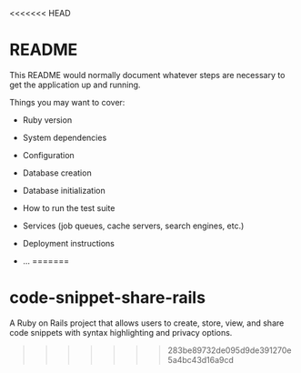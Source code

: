 <<<<<<< HEAD
# README

This README would normally document whatever steps are necessary to get the
application up and running.

Things you may want to cover:

* Ruby version

* System dependencies

* Configuration

* Database creation

* Database initialization

* How to run the test suite

* Services (job queues, cache servers, search engines, etc.)

* Deployment instructions

* ...
=======
# code-snippet-share-rails
A Ruby on Rails project that allows users to create, store, view, and share code snippets with syntax highlighting and privacy options.
>>>>>>> 283be89732de095d9de391270e5a4bc43d16a9cd
